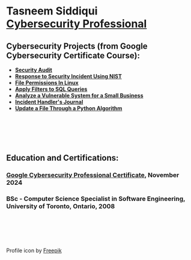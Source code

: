<h1>Tasneem Siddiqui <br/> <a href="https://www.linkedin.com/in/tasneem-siddiqui-265849b6/">Cybersecurity Professional</a> </h1> 

<h2>Cybersecurity Projects (from Google Cybersecurity Certificate Course): </h2>


- <b>[Security Audit](https://github.com/TasneemSiddiqui/SecurityAudit) </b>
- <b>[Response to Security Incident Using NIST](https://github.com/TasneemSiddiqui/ResponseToSecurityIncidentUsingNIST) </b>
- <b>[File Permissions In Linux](https://github.com/TasneemSiddiqui/FilePermissionsInLinux) </b>
- <b>[Apply Filters to SQL Queries](https://github.com/TasneemSiddiqui/ApplyFiltersToSqlQueries) </b>
- <b>[Analyze a Vulnerable System for a Small Business](https://github.com/TasneemSiddiqui/AnalyzeAVulnerableSystem) </b>
- <b>[Incident Handler's Journal](https://github.com/TasneemSiddiqui/IncidentHandler-sJournal) </b>
- <b>[Update a File Through a Python Algorithm](https://github.com/TasneemSiddiqui/PythonAlgorithm) </b>

</br></br></br></br>
<h2>Education and Certifications:</h2>
<h3><a href="https://www.coursera.org/account/accomplishments/specialization/X3QU7PHV81KJ">Google Cybersecurity Professional Certificate</a>, November 2024</br></h3>
<h3>BSc - Computer Science Specialist in Software Engineering, University of Toronto, Ontario, 2008</h3>


</br></br></br></br>



<footer>Profile icon by <a href="https://www.freepik.com">Freepik</a></footer>

